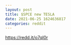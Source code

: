 ```yaml
--- 
layout: post 
title: $SPCE new TESLA 
date: 2021-06-25 1624636817 
categories: reddit 
--- 
```

https://redd.it/o7ql0r